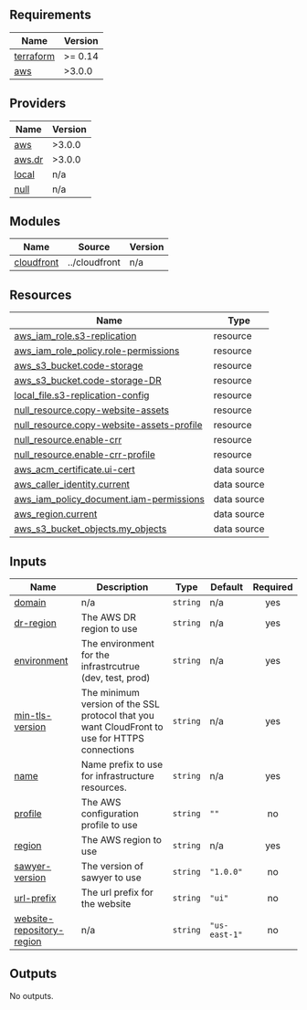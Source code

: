## Requirements

| Name | Version |
|------|---------|
| <a name="requirement_terraform"></a> [terraform](#requirement\_terraform) | >= 0.14 |
| <a name="requirement_aws"></a> [aws](#requirement\_aws) | >3.0.0 |

## Providers

| Name | Version |
|------|---------|
| <a name="provider_aws"></a> [aws](#provider\_aws) | >3.0.0 |
| <a name="provider_aws.dr"></a> [aws.dr](#provider\_aws.dr) | >3.0.0 |
| <a name="provider_local"></a> [local](#provider\_local) | n/a |
| <a name="provider_null"></a> [null](#provider\_null) | n/a |

## Modules

| Name | Source | Version |
|------|--------|---------|
| <a name="module_cloudfront"></a> [cloudfront](#module\_cloudfront) | ../cloudfront | n/a |

## Resources

| Name | Type |
|------|------|
| [aws_iam_role.s3-replication](https://registry.terraform.io/providers/hashicorp/aws/latest/docs/resources/iam_role) | resource |
| [aws_iam_role_policy.role-permissions](https://registry.terraform.io/providers/hashicorp/aws/latest/docs/resources/iam_role_policy) | resource |
| [aws_s3_bucket.code-storage](https://registry.terraform.io/providers/hashicorp/aws/latest/docs/resources/s3_bucket) | resource |
| [aws_s3_bucket.code-storage-DR](https://registry.terraform.io/providers/hashicorp/aws/latest/docs/resources/s3_bucket) | resource |
| [local_file.s3-replication-config](https://registry.terraform.io/providers/hashicorp/local/latest/docs/resources/file) | resource |
| [null_resource.copy-website-assets](https://registry.terraform.io/providers/hashicorp/null/latest/docs/resources/resource) | resource |
| [null_resource.copy-website-assets-profile](https://registry.terraform.io/providers/hashicorp/null/latest/docs/resources/resource) | resource |
| [null_resource.enable-crr](https://registry.terraform.io/providers/hashicorp/null/latest/docs/resources/resource) | resource |
| [null_resource.enable-crr-profile](https://registry.terraform.io/providers/hashicorp/null/latest/docs/resources/resource) | resource |
| [aws_acm_certificate.ui-cert](https://registry.terraform.io/providers/hashicorp/aws/latest/docs/data-sources/acm_certificate) | data source |
| [aws_caller_identity.current](https://registry.terraform.io/providers/hashicorp/aws/latest/docs/data-sources/caller_identity) | data source |
| [aws_iam_policy_document.iam-permissions](https://registry.terraform.io/providers/hashicorp/aws/latest/docs/data-sources/iam_policy_document) | data source |
| [aws_region.current](https://registry.terraform.io/providers/hashicorp/aws/latest/docs/data-sources/region) | data source |
| [aws_s3_bucket_objects.my_objects](https://registry.terraform.io/providers/hashicorp/aws/latest/docs/data-sources/s3_bucket_objects) | data source |

## Inputs

| Name | Description | Type | Default | Required |
|------|-------------|------|---------|:--------:|
| <a name="input_domain"></a> [domain](#input\_domain) | n/a | `string` | n/a | yes |
| <a name="input_dr-region"></a> [dr-region](#input\_dr-region) | The AWS DR region to use | `string` | n/a | yes |
| <a name="input_environment"></a> [environment](#input\_environment) | The environment for the infrastrcutrue (dev, test, prod) | `string` | n/a | yes |
| <a name="input_min-tls-version"></a> [min-tls-version](#input\_min-tls-version) | The minimum version of the SSL protocol that you want CloudFront to use for HTTPS connections | `string` | n/a | yes |
| <a name="input_name"></a> [name](#input\_name) | Name prefix to use for infrastructure resources. | `string` | n/a | yes |
| <a name="input_profile"></a> [profile](#input\_profile) | The AWS configuration profile to use | `string` | `""` | no |
| <a name="input_region"></a> [region](#input\_region) | The AWS region to use | `string` | n/a | yes |
| <a name="input_sawyer-version"></a> [sawyer-version](#input\_sawyer-version) | The version of sawyer to use | `string` | `"1.0.0"` | no |
| <a name="input_url-prefix"></a> [url-prefix](#input\_url-prefix) | The url prefix for the website | `string` | `"ui"` | no |
| <a name="input_website-repository-region"></a> [website-repository-region](#input\_website-repository-region) | n/a | `string` | `"us-east-1"` | no |

## Outputs

No outputs.
